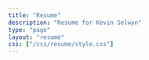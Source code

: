 ```yaml
---
title: "Resume"
description: "Resume for Kevin Selwyn"
type: "page"
layout: "resume"
css: ["/css/resume/style.css"]
---
```


